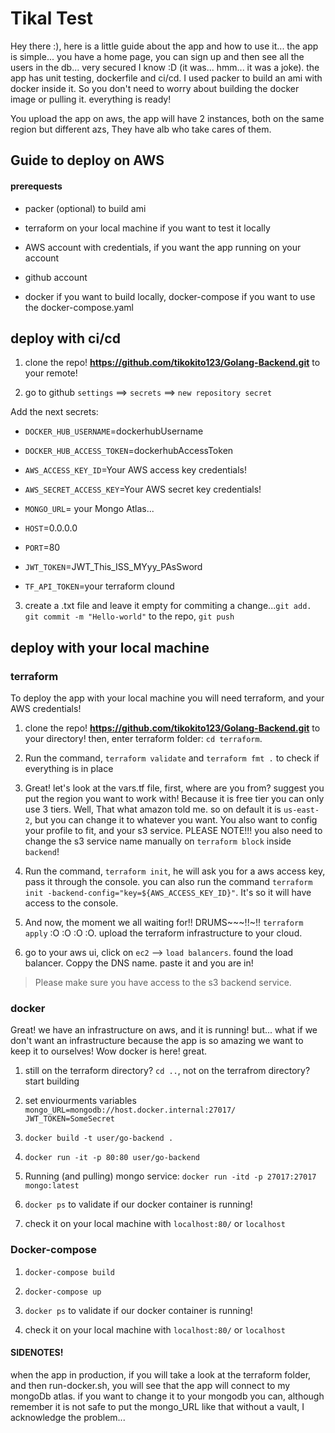 # Tikal Test

Hey there :), here is a little guide about the app and how to use it...
the app is simple... you have a home page, you can sign up and then see all the users in the db...
very secured I know :D (it was... hmm... it was a joke). the app has unit testing, dockerfile and ci/cd.
I used packer to build an ami with docker inside it. So you don't need to worry about building the docker image or pulling it. everything is ready! 

You upload the app on aws, the app will have 2 instances, both on the same region but different azs,
They have alb who take cares of them.

## Guide to deploy on AWS

#### prerequests

- packer (optional) to build ami

- terraform on your local machine if you want to test it locally

- AWS account with credentials, if you want the app running on your account

- github account

- docker if you want to build locally, docker-compose if you want to use the docker-compose.yaml

## deploy with ci/cd

1. clone the repo! **https://github.com/tikokito123/Golang-Backend.git** to your remote!

2. go to github ```settings``` ==> ```secrets``` ==> ```new repository secret```

Add the next secrets:

- ```DOCKER_HUB_USERNAME```=dockerhubUsername
 
- ```DOCKER_HUB_ACCESS_TOKEN```=dockerhubAccessToken

- ```AWS_ACCESS_KEY_ID```=Your AWS access key credentials!

- ```AWS_SECRET_ACCESS_KEY```=Your AWS secret key credentials!

- ```MONGO_URL```= your Mongo Atlas...

- ```HOST```=0.0.0.0

- ```PORT```=80

- ```JWT_TOKEN```=JWT_This_ISS_MYyy_PAsSword

- ```TF_API_TOKEN```=your terraform clound


3. create a .txt file and leave it empty for commiting a change...```git add.``` ```git commit -m "Hello-world"``` to the repo, ```git push```


## deploy with your local machine

### terraform

To deploy the app with your local machine you will need terraform, and your AWS credentials!


1. clone the repo! **https://github.com/tikokito123/Golang-Backend.git** to your directory! then, enter terraform folder: ```cd terraform```.

2. Run the command, ```terraform validate``` and ```terraform fmt .``` to check if everything is in place

3. Great! let's look at the vars.tf file,
first, where are you from? suggest you put the region you want to work with! Because it is free tier you can only use 3 tiers. Well, That what amazon told me. so on default it is ```us-east-2```, but you can change it to whatever you want. You also want to config your profile to fit, and your s3 service. PLEASE NOTE!!! you also need to change the s3 service name manually on ```terraform block``` inside ```backend```! 

4. Run the command, ```terraform init```, he will ask you for a aws access key, pass it through the console. you can also run the command ```terraform init -backend-config="key=${AWS_ACCESS_KEY_ID}"```. It's so it will have access to the console.

5. And now, the moment we all waiting for!! DRUMS~~~!!~!! ```terraform apply``` :O :O :O :O.
upload the terraform infrastructure to your cloud.

6. go to your aws ui, click on `ec2` --> `load balancers`. found the load balancer. Coppy the DNS name. paste it and you are in!

> Please make sure you have access to the s3 backend service.


### docker

Great! we have an infrastructure on aws, and it is running! but... what if we don't want an infrastructure because the app is so amazing we want to keep it to ourselves! Wow docker is here! great.

1. still on the terraform directory? ```cd ..```, not on the terrafrom directory? start building

2. set enviourments variables 
    `mongo_URL=mongodb://host.docker.internal:27017/`
    `JWT_TOKEN=SomeSecret`

3. `docker build -t user/go-backend .`

4. `docker run -it -p 80:80 user/go-backend`

5. Running (and pulling) mongo service: `docker run -itd -p 27017:27017 mongo:latest`

6. `docker ps` to validate if our docker container is running!

7. check it on your local machine with `localhost:80/` or `localhost`


### Docker-compose 

1. `docker-compose build`

2. `docker-compose up`

3. `docker ps` to validate if our docker container is running!

4. check it on your local machine with `localhost:80/` or `localhost`






#### SIDENOTES!

when the app in production, if you will take a look at the terraform folder, and then run-docker.sh, you will see that the app will connect to my mongoDb atlas. if you want to change it to your mongodb you can, although remember it is not safe to put the mongo_URL like that without a vault, I acknowledge the problem...


